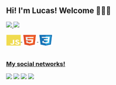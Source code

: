 ## Hi! I'm Lucas! Welcome 🤘🏻😎

 <div>
   <a href="https://github.com/LucasGCS77">
   <img height="180em" src="https://github-readme-stats.vercel.app/api?username=LucasGCS77&show_icons=true&theme=tokyonight&include_all_commits=true&count_private=true"/>
   <img height="180em" src="https://github-readme-stats.vercel.app/api/top-langs/?username=LucasGCS77&layout=compact&langs_count=6&theme=tokyonight"/>
</div>
    
<div style="display: inline_block"><br>
  <img align="center" alt="Js" height="30" width="40" src="https://raw.githubusercontent.com/devicons/devicon/master/icons/javascript/javascript-plain.svg">
  <img align="center" alt="HTML" height="30" width="40" src="https://raw.githubusercontent.com/devicons/devicon/master/icons/html5/html5-original.svg">
  <img align="center" alt="CSS" height="30" width="40" src="https://raw.githubusercontent.com/devicons/devicon/master/icons/css3/css3-original.svg">
</div>
 
<br>
 
### My social networks!
 
<div> 
  <a href="https://www.instagram.com/lukas_i_love_rock_in_roll/" target="_blank"><img src="https://img.shields.io/badge/-Instagram-%23E4405F?style=for-the-badge&logo=instagram&logoColor=white" 
     target="_blank"></a>
  <a href=".lukascarvalho" target="_blank"><img src="https://img.shields.io/badge/Discord-7289DA?style=for-the-badge&logo=discord&logoColor=white" target="_blank"></a> 
  <a href = "mailto:lukascarvalho_silva@yahoo.com"><img src="https://img.shields.io/badge/-Gmail-%23333?style=for-the-badge&logo=gmail&logoColor=white" target="_blank"></a>
  <a href="https://www.linkedin.com/in/lucas-g-c-silva-211971226/" target="_blank"><img src="https://img.shields.io/badge/-LinkedIn-%230077B5?style=for-the- 
     badge&logo=linkedin&logoColor=white" target="_blank"></a>
</div>
